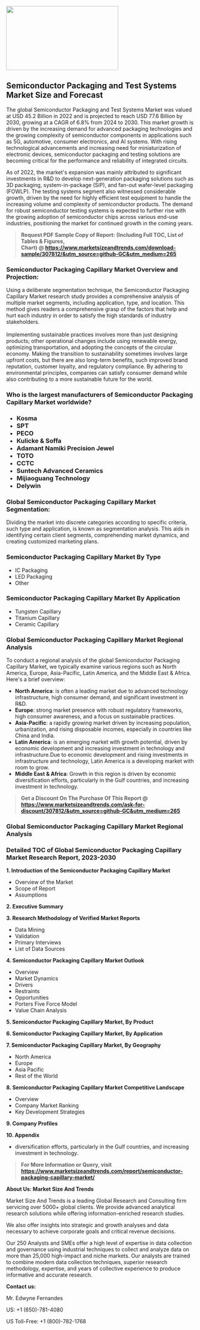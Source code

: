 <p><img class="alignnone size-medium wp-image-20088" src="https://ffe5etoiles.com/wp-content/uploads/2024/12/MST1-300x171.png" alt="" width="300" height="171" /></p><h2>Semiconductor Packaging and Test Systems Market Size and Forecast</h2><p>The global Semiconductor Packaging and Test Systems Market was valued at USD 45.2 Billion in 2022 and is projected to reach USD 77.6 Billion by 2030, growing at a CAGR of 6.8% from 2024 to 2030. This market growth is driven by the increasing demand for advanced packaging technologies and the growing complexity of semiconductor components in applications such as 5G, automotive, consumer electronics, and AI systems. With rising technological advancements and increasing need for miniaturization of electronic devices, semiconductor packaging and testing solutions are becoming critical for the performance and reliability of integrated circuits.</p><p>As of 2022, the market's expansion was mainly attributed to significant investments in R&D to develop next-generation packaging solutions such as 3D packaging, system-in-package (SiP), and fan-out wafer-level packaging (FOWLP). The testing systems segment also witnessed considerable growth, driven by the need for highly efficient test equipment to handle the increasing volume and complexity of semiconductor products. The demand for robust semiconductor testing systems is expected to further rise with the growing adoption of semiconductor chips across various end-use industries, positioning the market for continued growth in the coming years.</p></p><blockquote id="" class=""><strong>Request PDF Sample Copy of Report: (Including Full TOC, List of Tables &amp; Figures, Chart)&nbsp;@&nbsp;<strong><a href="https://www.marketsizeandtrends.com/download-sample/307812/&utm_source=github-GC&utm_medium=265" target="_blank">https://www.marketsizeandtrends.com/download-sample/307812/&utm_source=github-GC&utm_medium=265</a></strong></strong></blockquote><h3 id="" class="">Semiconductor Packaging Capillary Market&nbsp;Overview and Projection:</h3><p id="" class="">Using a deliberate segmentation technique, the Semiconductor Packaging Capillary Market research study provides a comprehensive analysis of multiple market segments, including application, type, and location. This method gives readers a comprehensive grasp of the factors that help and hurt each industry in order to satisfy the high standards of industry stakeholders. <br /> <br />Implementing sustainable practices involves more than just designing products; other operational changes include using renewable energy, optimizing transportation, and adopting the concepts of the circular economy. Making the transition to sustainability sometimes involves large upfront costs, but there are also long-term benefits, such improved brand reputation, customer loyalty, and regulatory compliance. By adhering to environmental principles, companies can satisfy consumer demand while also contributing to a more sustainable future for the world.</p><h3 id="" class="">Who is the largest manufacturers of&nbsp;Semiconductor Packaging Capillary Market worldwide?</h3><h3 class=""><p><ul><li>Kosma </li><li> SPT </li><li> PECO </li><li> Kulicke & Soffa </li><li> Adamant Namiki Precision Jewel </li><li> TOTO </li><li> CCTC </li><li> Suntech Advanced Ceramics </li><li> Mijiaoguang Technology </li><li> Delywin</li></ul></p></h3><h3 id="" class="">Global&nbsp;Semiconductor Packaging Capillary Market Segmentation:</h3><p id="" class="">Dividing the market into discrete categories according to specific criteria, such type and application, is known as segmentation analysis. This aids in identifying certain client segments, comprehending market dynamics, and creating customized marketing plans.</p><h3 id="" class="">Semiconductor Packaging Capillary Market&nbsp;By Type</h3><p><p><ul><li>IC Packaging</li><li> LED Packaging</li><li> Other</p></li></ul></p></p><h3 id="" class="">Semiconductor Packaging Capillary Market&nbsp;By Application</h3><p class=""><p><ul><li>Tungsten Capillary</li><li> Titanium Capillary</li><li> Ceramic Capillary</li></ul></p></p><h3 id="" class="">Global Semiconductor Packaging Capillary Market Regional Analysis</h3><p id="" class="">To conduct a regional analysis of the global Semiconductor Packaging Capillary Market, we typically examine various regions such as North America, Europe, Asia-Pacific, Latin America, and the Middle East &amp; Africa. Here's a brief overview:</p><ul><li><strong>North America</strong>: is often a leading market due to advanced technology infrastructure, high consumer demand, and significant investment in R&amp;D.</li><li><strong>Europe</strong>: strong market presence with robust regulatory frameworks, high consumer awareness, and a focus on sustainable practices.</li><li><strong>Asia-Pacific</strong>: a rapidly growing market driven by increasing population, urbanization, and rising disposable incomes, especially in countries like China and India.</li><li><strong>Latin America</strong>: is an emerging market with growth potential, driven by economic development and increasing investment in technology and infrastructure.Due to economic development and rising investments in infrastructure and technology, Latin America is a developing market with room to grow.</li><li><strong>Middle East &amp; Africa</strong>: Growth in this region is driven by economic diversification efforts, particularly in the Gulf countries, and increasing investment in technology.</li></ul><blockquote id="" class=""><strong>Get a Discount On The Purchase Of This Report @ <strong><a href="https://www.marketsizeandtrends.com/ask-for-discount/307812/&utm_source=github-GC&utm_medium=265" target="_blank">https://www.marketsizeandtrends.com/ask-for-discount/307812/&utm_source=github-GC&utm_medium=265</a></strong></strong></blockquote><h3 id="" class="">Global Semiconductor Packaging Capillary Market Regional Analysis</h3><h3 id="" class="">Detailed TOC of Global Semiconductor Packaging Capillary Market Research Report, 2023-2030</h3><p id="" class=""><strong>1. Introduction of the Semiconductor Packaging Capillary Market</strong></p><ul><li>Overview of the Market</li><li>Scope of Report</li><li>Assumptions</li></ul><p id="" class=""><strong>2. Executive Summary</strong></p><p id="" class=""><strong>3. Research Methodology of Verified Market Reports</strong></p><ul><li>Data Mining</li><li>Validation</li><li>Primary Interviews</li><li>List of Data Sources</li></ul><p id="" class=""><strong>4. Semiconductor Packaging Capillary Market Outlook</strong></p><ul><li>Overview</li><li>Market Dynamics</li><li>Drivers</li><li>Restraints</li><li>Opportunities</li><li>Porters Five Force Model</li><li>Value Chain Analysis</li></ul><p id="" class=""><strong>5. Semiconductor Packaging Capillary Market, By Product</strong></p><p id="" class=""><strong>6. Semiconductor Packaging Capillary Market, By Application</strong></p><p id="" class=""><strong>7. Semiconductor Packaging Capillary Market, By Geography</strong></p><ul><li>North America</li><li>Europe</li><li>Asia Pacific</li><li>Rest of the World</li></ul><p id="" class=""><strong>8. Semiconductor Packaging Capillary Market Competitive Landscape</strong></p><ul><li>Overview</li><li>Company Market Ranking</li><li>Key Development Strategies</li></ul><p id="" class=""><strong>9. Company Profiles</strong></p><p id="" class=""><strong>10. Appendix</strong></p><ul><li>diversification efforts, particularly in the Gulf countries, and increasing investment in technology.</li></ul><blockquote id="" class=""><strong>For More Information or Query, visit <strong><strong><a href="https://www.marketsizeandtrends.com/report/semiconductor-packaging-capillary-market/" target="_blank">https://www.marketsizeandtrends.com/report/semiconductor-packaging-capillary-market/</a></strong></strong></strong></blockquote><p id="" class=""><strong>About Us: Market Size And Trends</strong></p><p id="" class="">Market Size And Trends is a leading Global Research and Consulting firm servicing over 5000+ global clients. We provide advanced analytical research solutions while offering information-enriched research studies.</p><p id="" class="">We also offer insights into strategic and growth analyses and data necessary to achieve corporate goals and critical revenue decisions.</p><p id="" class="">Our 250 Analysts and SMEs offer a high level of expertise in data collection and governance using industrial techniques to collect and analyze data on more than 25,000 high-impact and niche markets. Our analysts are trained to combine modern data collection techniques, superior research methodology, expertise, and years of collective experience to produce informative and accurate research.</p><p id="" class=""><strong>Contact us:</strong></p><p id="" class="">Mr. Edwyne Fernandes</p><p id="" class="">US: +1 (650)-781-4080</p><p id="" class="">US Toll-Free: +1 (800)-782-1768</p>
